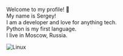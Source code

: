 Welcome to my profile! 👋  
My name is Sergey!  
I am a developer and love for anything tech.  
Python is my first language.  
I live in Moscow, Russia.

![Linux](https://img.shields.io/badge/Linux-FCC624?style=for-the-badge&logo=linux&logoColor=black)
